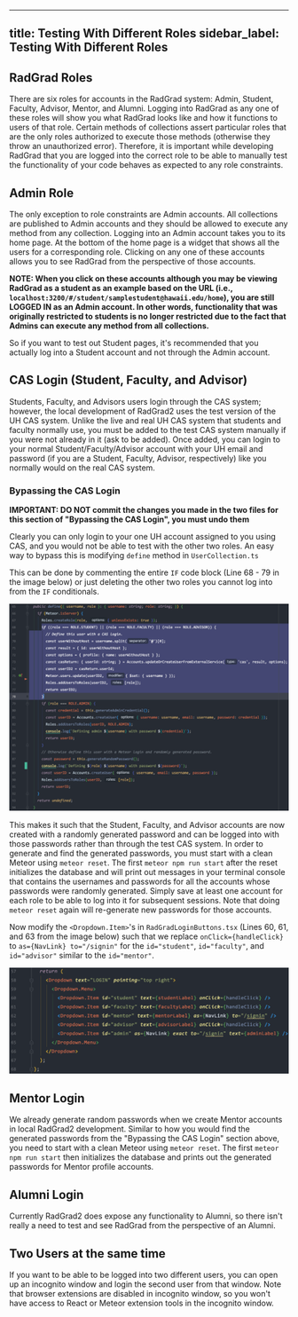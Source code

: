 ---
title: Testing With Different Roles
sidebar_label: Testing With Different Roles
-------------------------------------------

## RadGrad Roles
There are six roles for accounts in the RadGrad system: Admin, Student, Faculty, Advisor, Mentor, and Alumni. Logging into RadGrad as any one of these roles will show you what RadGrad looks like and how it functions to users of that role. Certain methods of collections assert particular roles that are the only roles authorized to execute those methods (otherwise they throw an unauthorized error). Therefore, it is important while developing RadGrad that you are logged into the correct role to be able to manually test the functionality of your code behaves as expected to any role constraints.

## Admin Role
The only exception to role constraints are Admin accounts. All collections are published to Admin accounts and they should be allowed to execute any method from any collection. Logging into an Admin account takes you to its home page. At the bottom of the home page is a widget that shows all the users for a corresponding role. Clicking on any one of these accounts allows you to see RadGrad from the perspective of those accounts.

**NOTE: When you click on these accounts although you may be viewing RadGrad as a student as an example based on the URL (i.e., `localhost:3200/#/student/samplestudent@hawaii.edu/home`), you are still LOGGED IN as an Admin account. In other words, functionality that was originally restricted to students is no longer restricted due to the fact that Admins can execute any method from all collections.**

So if you want to test out Student pages, it's recommended that you actually log into a Student account and not through the Admin account.

## CAS Login (Student, Faculty, and Advisor)
Students, Faculty, and Advisors users login through the CAS system; however, the local development of RadGrad2 uses the test version of the UH CAS system. Unlike the live and real UH CAS system that students and faculty normally use, you must be added to the test CAS system manually if you were not already in it (ask to be added). Once added, you can login to your normal Student/Faculty/Advisor account with your UH email and password (if you are a Student, Faculty, Advisor, respectively) like you normally would on the real CAS system.

### Bypassing the CAS Login
**IMPORTANT: DO NOT commit the changes you made in the two files for this section of "Bypassing the CAS Login", you must undo them**

Clearly you can only login to your one UH account assigned to you using CAS, and you would not be able to test with the other two roles. An easy way to bypass this is modifying `define` method in `UserCollection.ts`


This can be done by commenting the entire `IF` code block (Line 68 - 79 in the image below) or just deleting the other two roles you cannot log into from the `IF` conditionals.

<img src="/img/radgrad2/developer/testing-with-different-roles/usercollection-code.png" alt="usercollection-code.png" />

This makes it such that the Student, Faculty, and Advisor accounts are now created with a randomly generated password and can be logged into with those passwords rather than through the test CAS system. In order to generate and find the generated passwords, you must start with a clean Meteor using `meteor reset`. The first `meteor npm run start` after the reset initializes the database and will print out messages in your terminal console that contains the usernames and passwords for all the accounts whose passwords were randomly generated. Simply save at least one account for each role to be able to log into it for subsequent sessions. Note that doing `meteor reset` again will re-generate new passwords for those accounts.

Now modify the `<Dropdown.Item>`'s in `RadGradLoginButtons.tsx` (Lines 60, 61, and 63 from the image below) such that we replace `onClick={handleClick}` to `as={NavLink} to="/signin"` for the `id="student"`, `id="faculty"`, and `id="advisor"` similar to the `id="mentor"`.

<img src="/img/radgrad2/developer/testing-with-different-roles/radgradloginbuttons-original.png" alt="radgradloginbuttons-original.png" />

## Mentor Login
We already generate random passwords when we create Mentor accounts in local RadGrad2 development. Similar to how you would find the generated passwords from the "Bypassing the CAS Login" section above, you need to start with a clean Meteor using `meteor reset`. The first `meteor npm run start` then initializes the database and prints out the generated passwords for Mentor profile accounts.

## Alumni Login
Currently RadGrad2 does expose any functionality to Alumni, so there isn't really a need to test and see RadGrad from the perspective of an Alumni.

## Two Users at the same time
If you want to be able to be logged into two different users, you can open up an incognito window and login the second user from that window. Note that browser extensions are disabled in incognito window, so you won't have access to React or Meteor extension tools in the incognito window.
